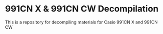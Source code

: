 # 991CN X & 991CN CW Decompilation
This is a repository for decompiling materials for Casio 991CN X and 991CN CW
